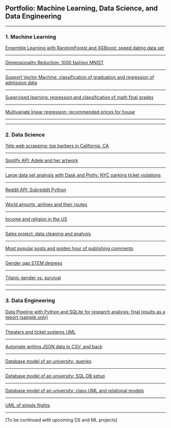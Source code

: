 ## Portfolio: Machine Learning, Data Science, and Data Engineering

---

### 1. Machine Learning

[Ensemble Learning with RandomForest and XGBoost: speed dating data set](/EL.md)

<!---<img src="images/dating.jpg"/>--->

---

[Dimensionality Reduction: 1000 fashion MNIST](/dr.md)

<!---<img src="images/output_26_0.png"/>--->

---

[Support Vector Machine: classification of graduation and regression of admission data](/svm.md)

<!---<img src="images/uni.jpg"/>--->

---

[Supervised learning: regression and classification of math final grades](/studentML.md)

<!---<img src="images/student.jpg"/>--->

---

[Multivariate linear regression: recommended prices for house](/houseLR.md)

<!---<img src="images/house.jpg"/>--->


---
---


### 2. Data Science

[Yelp web scrapping: top barbers in California, CA](/mimi-yelp-webScrap.md)

<!---<img src="images/yelp.png"/>--->

---
[Spotify API: Adele and her artwork](/spotifyApi.md)

<!---<img src="images/spotify.png"/>--->

---
[Large data set analysis with Dask and Plotly: NYC parking ticket violations](/nycParkingTickets.md)

<!---<img src="images/new-york-city-parking-ticket.jpg"/>--->

---
[Reddit API: Subreddit Python](/reddit-api.md)

<!---<img src="images/reddit.png"/>--->

---
[World airports, airlines and their routes](/airport.md)

<!---<img src="images/airport.jpg"/>--->

---
[Income and religion in the US](/pew.md)

<!---<img src="images/religionUs.png"/>--->

---
[Sales project: data cleaning and analysis](/dressSales.md)

<!---<img src="images/dressSales.jpg"/>--->

---
[Most popular posts and golden hour of publishing comments](/hackerNews.md)

<!---<img src="images/hackerNews.jpg"/>--->

---
[Gender gap STEM degrees](/stemDegree.md)

<!---<img src="images/stemDegree.jpg"/>--->

---
[Titanic gender vs. survival](/titanic.md)

<!---<img src="images/titanic.jpg"/>--->


---
---


### 3. Data Engineering

[Data Pipeline with Python and SQLite for research analysis: final results as a report (sample only)](/sample_covidRep.pdf)

---

[Theaters and ticket systems UML](/theaterUML.md)

<!---<img src="images/theaterUML.png"/>--->

---

[Automate writing JSON data to CSV, and back](/jsonCsv.md)

<!---<img src="images/json.png"/>--->

---

[Database model of an university: queries](/uniDB-queries.txt)

<!---<img src="images/sql.png"/>--->

---

[Database model of an university: SQL DB setup](/uniDB-setup.txt)

<!---<img src="images/sql.png"/>--->

---

[Database model of an university: class UML and relational models](/uniDB.md)

<!---<img src="images/p1.png"/>--->

---
[UML of simple flights](/uml-flight.md)

<!---<img src="images/flights.jpg"/>--->

---

[To be continued with upcoming DS and ML projects]

